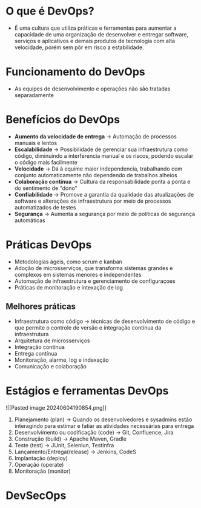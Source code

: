 # O que é DevOps?
- É uma cultura que utiliza práticas e ferramentas para aumentar a capacidade de uma organização de desenvolver e entregar software, serviços e aplicativos e demais produtos de tecnologia com alta velocidade, porém sem pôr em risco a estabilidade.
# Funcionamento do DevOps
- As equipes de desenvolvimento e operações não são tratadas separadamente
# Benefícios do DevOps
- **Aumento da velocidade de entrega** -> Automação de processos manuais e lentos
- **Escalabilidade** -> Possibilidade de gerenciar sua infraestrutura como código, diminuindo a interferencia manual e os riscos, podendo escalar o código  mais facilmente
- **Velocidade** -> Dá à equime maior independencia, trabalhando com conjunto automaticamente não dependendo de trabalhos alheios
- **Colaboração contínua** -> Cultura da responsabilidade ponta a ponta e do sentimento de "dono"
- **Confiabilidade** -> Promove a garantia da qualidade das atualizações de software e alterações de infraestrutura por meio de processos automatizados de testes
- **Segurança** -> Aumenta a segurança por meio de políticas de segurança automáticas
# Práticas DevOps
- Metodologias ágeis, como scrum e kanban
- Adoção de microsserviços, que transforma sistemas grandes e complexos em sistemas menores e independentes
- Automação de infraestrutura e gerenciamento de configuraçoes
- Práticas de monitoração e intexação de log
## Melhores práticas
- Infraestrutura como código -> técnicas de desenvolvimento de código e que permite o controle de versão e integração contínua da infraestrutura
- Arquitetura de microsserviços
- Integração contínua
- Entrega contínua
- Monitoração, alarme, log e indexação
- Comunicação e colaboração
# Estágios e ferramentas DevOps
![[Pasted image 20240604190854.png]]
1. Planejamento (plan) -> Quando os desenvolvedores e sysadmins estão interagindo para estimar e fatiar as atividades necessárias para entrega
2. Desenvolvimento ou codificação (code) -> Git, Confluence, Jira
3. Construção (build) -> Apache Maven, Gradle
4. Teste (test) -> JUnit, Seleniun, TestInfra
5. Lançamento/Entrega(release) -> Jenkins, CodeS
6. Implantação (deploy)
7. Operação (operate)
8. Monitoração (monitor)
# DevSecOps
